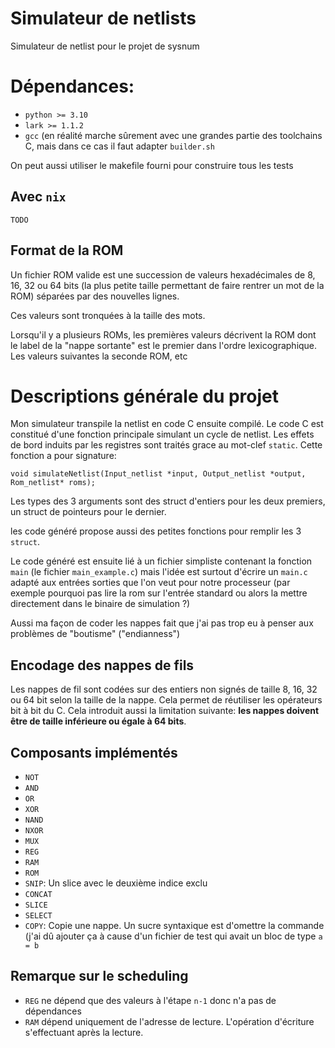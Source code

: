 # Simulateur de netlists

Simulateur de netlist pour le projet de sysnum

# Dépendances:

- `python >= 3.10`
- `lark >= 1.1.2`
- `gcc` (en réalité marche sûrement avec une grandes partie des toolchains C, mais dans ce cas il faut adapter `builder.sh`

On peut aussi utiliser le makefile fourni pour construire tous les tests

## Avec `nix`

`TODO`

## Format de la ROM

Un fichier ROM valide est une succession de valeurs hexadécimales de 8, 16, 32 ou 64 bits (la plus petite taille permettant de faire rentrer un mot de la ROM)  séparées par des nouvelles lignes.

Ces valeurs sont tronquées à la taille des mots.

Lorsqu'il y a plusieurs ROMs, les premières valeurs décrivent la ROM dont le label de la "nappe sortante" est le premier dans l'ordre lexicographique. Les valeurs suivantes la seconde ROM, etc

# Descriptions générale du projet

Mon simulateur transpile la netlist en code C ensuite compilé. Le code C est constitué d'une fonction principale simulant un cycle de netlist. Les effets de bord induits par les registres sont traités grace au mot-clef `static`. Cette fonction a pour signature:

```
void simulateNetlist(Input_netlist *input, Output_netlist *output, Rom_netlist* roms);
```

Les types des 3 arguments sont des struct d'entiers pour les deux premiers, un struct de pointeurs pour le dernier.

les code généré propose aussi des petites fonctions pour remplir les 3 `struct`.

Le code généré est ensuite lié à un fichier simpliste contenant la fonction `main` (le fichier `main_example.c`) mais l'idée est surtout d'écrire un `main.c` adapté aux entrées sorties que l'on veut pour notre processeur (par exemple pourquoi pas lire la rom sur l'entrée standard ou alors la mettre directement dans le binaire de simulation ?)

Aussi ma façon de coder les nappes fait que j'ai pas trop eu à penser aux problèmes de "boutisme" ("endianness")

## Encodage des nappes de fils

Les nappes de fil sont codées sur des entiers non signés de taille 8, 16, 32 ou 64 bit selon la taille de la nappe. Cela permet de réutiliser les opérateurs bit à bit du C. Cela introduit aussi la limitation suivante: **les nappes doivent être de taille inférieure ou égale à 64 bits**.

## Composants implémentés

- `NOT`
- `AND`
- `OR`
- `XOR`
- `NAND`
- `NXOR`
- `MUX`
- `REG`
- `RAM`
- `ROM`
- `SNIP`: Un slice avec le deuxième indice exclu
- `CONCAT`
- `SLICE`
- `SELECT`
- `COPY`: Copie une nappe. Un sucre syntaxique est d'omettre la commande (j'ai dû ajouter ça à cause d'un fichier de test qui avait un bloc de type `a = b`

## Remarque sur le scheduling

- `REG` ne dépend que des valeurs à l'étape `n-1` donc n'a pas de dépendances
- `RAM` dépend uniquement de l'adresse de lecture. L'opération d'écriture s'effectuant après la lecture.
